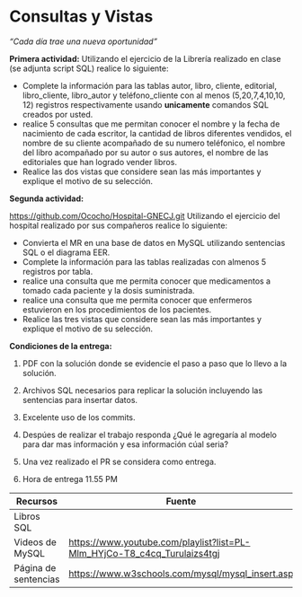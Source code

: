 # Consultas y Vistas

*“Cada día trae una nueva oportunidad”*

**Primera actividad:**
Utilizando el ejercicio de la Librería realizado en clase (se adjunta script SQL) realice lo siguiente:

- Complete la información para las tablas autor, libro, cliente, editorial, libro_cliente, libro_autor y teléfono_cliente con al menos (5,20,7,4,10,10, 12) registros respectivamente usando **unicamente** comandos SQL creados por usted.
- realice 5 consultas que me permitan conocer  el nombre y la fecha de nacimiento de cada escritor, la cantidad de libros diferentes vendidos, el nombre de su cliente acompañado de su numero teléfonico, el nombre del libro acompañado por su autor o sus autores, el nombre de las editoriales que han logrado vender libros.
- Realice las dos vistas que considere sean las más importantes y explique el motivo de su selección.

**Segunda actividad:**

https://github.com/Ococho/Hospital-GNECJ.git
Utilizando el ejercicio del hospital realizado por sus compañeros realice lo siguiente:

- Convierta el MR en una base de datos en MySQL utilizando sentencias SQL o el diagrama EER.
- Complete la información para las tablas realizadas con almenos 5 registros por tabla.
- realice una consulta que me permita conocer que medicamentos a tomado cada paciente y la dosis suministrada.
- realice una consulta que me permita conocer que enfermeros estuvieron en los procedimientos de los pacientes.
- Realice las tres vistas que considere sean las más importantes y explique el motivo de su selección.

**Condiciones de la entrega:**
 1. PDF con la solución donde se evidencie el paso a paso que lo llevo a la solución. 

1. Archivos SQL necesarios para replicar la solución incluyendo las sentencias para insertar datos. 
2. Excelente uso de los commits. 
3. Despúes de realizar el trabajo responda ¿Qué le agregaría al modelo para dar mas información y esa información cúal seria?
4. Una vez realizado el PR se considera como entrega. 
5. Hora de entrega 11.55 PM

| Recursos | Fuente |
| --- | --- |
| Libros SQL |  |
| Videos de MySQL | https://www.youtube.com/playlist?list=PL-Mlm_HYjCo-T8_c4cq_Turulaizs4tgj |
| Página de sentencias | https://www.w3schools.com/mysql/mysql_insert.asp |